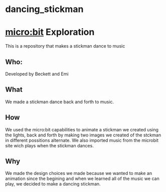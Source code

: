 # dancing_stickman
# [micro:bit](https://microbit.org/get-started/user-guide/python/) Exploration

This is a repository that makes a stickman dance to music

## Who:

Developed by Beckett and Emi

## What

We made a stickman dance back and forth to music.

## How

We used the micro:bit capabilities to animate a stickman we created using the lights, back and forth by making two images we created of the stckman in different possitions alternate. We also imported music from the microbit site wich plays when the stickman dances.

## Why

We made the design choices we made because we wanted to make an animation since the begining and when we learned all of the music we can play, we decided to make a dancing stickman.

